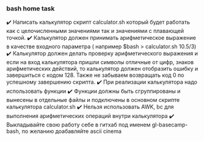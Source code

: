 ### bash home task

 ✔️ Написать калькулятор скрипт calculator.sh который будет работать как с целочисленными значениями так и значениями с плавающей точкой.
 ✔️ Калькулятор должен принимать арифметическое выражение в качестве входного параметра ( например $bash > calculator.sh 10.5/3)
 ✔️ Калькулятор должен делать проверку арифметического выражения и если на вход калькулятора пришли символы отличные от цифр, знаков арифметических действий, то калькулятор должен отобразить ошибку и завершиться с кодом 128. Также не забываем возвращать код 0 по успешному завершению скрипта.
 ✔️ При реализации калькулятора надо использовать функции
 ✔️ Функции должны быть сгруппированы и вынесены в отдельные файлы и подключены в основном скрипте калькулятора  calculator.sh
 ✔️ Нельзя использовать AWK, bc для выполнения арифметических операций внутри калькулятора
 ✔️ Выкладывайте свою работу себе в гитхаб под именем gl-basecamp-bash, по желанию доабавляйте ascii cinema
